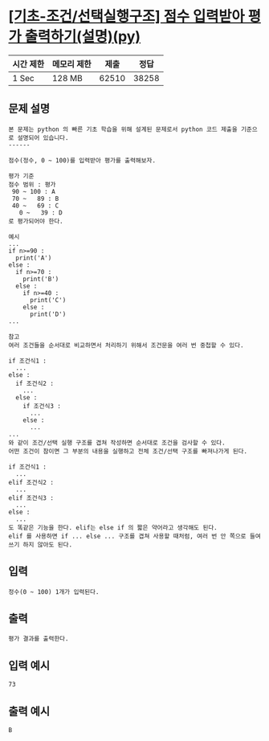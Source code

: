 # [[기초-조건/선택실행구조] 점수 입력받아 평가 출력하기(설명)(py)](https://codeup.kr/problem.php?id=6068)

| 시간 제한 | 메모리 제한 | 제출 | 정답 |
| --- | --- | --- | --- |
| 1 Sec | 128 MB | 62510 | 38258 |

## **문제 설명**

```
본 문제는 python 의 빠른 기초 학습을 위해 설계된 문제로서 python 코드 제출을 기준으로 설명되어 있습니다. 
------

점수(정수, 0 ~ 100)를 입력받아 평가를 출력해보자.

평가 기준
점수 범위 : 평가
 90 ~ 100 : A
 70 ~   89 : B
 40 ~   69 : C
   0 ~   39 : D
로 평가되어야 한다.

예시
...
if n>=90 :
  print('A')
else :
  if n>=70 :
    print('B')
  else :
    if n>=40 :
      print('C')
    else :
      print('D') 
...

참고
여러 조건들을 순서대로 비교하면서 처리하기 위해서 조건문을 여러 번 중첩할 수 있다.

if 조건식1 :
  ...
else :
  if 조건식2 :
    ...
  else :
    if 조건식3 :
      ...
    else :
      ...
...
와 같이 조건/선택 실행 구조를 겹쳐 작성하면 순서대로 조건을 검사할 수 있다.
어떤 조건이 참이면 그 부분의 내용을 실행하고 전체 조건/선택 구조를 빠져나가게 된다.

if 조건식1 : 
  ... 
elif 조건식2 : 
  ... 
elif 조건식3 : 
  ... 
else : 
  ...
도 똑같은 기능을 한다. elif는 else if 의 짧은 약어라고 생각해도 된다.
elif 를 사용하면 if ... else ... 구조를 겹쳐 사용할 때처럼, 여러 번 안 쪽으로 들여쓰기 하지 않아도 된다.
```

## 입력

```
정수(0 ~ 100) 1개가 입력된다.
```

## 출력

```
평가 결과를 출력한다.
```

## 입력 예시

```
73
```

## 출력 예시

```
B
```
